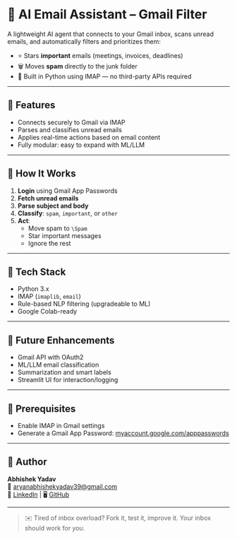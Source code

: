 # 🤖 AI Email Assistant – Gmail Filter

A lightweight AI agent that connects to your Gmail inbox, scans unread emails, and automatically filters and prioritizes them:
- ⭐ Stars **important** emails (meetings, invoices, deadlines)
- 🗑️ Moves **spam** directly to the junk folder
- 💬 Built in Python using IMAP — no third-party APIs required

---

## 🔧 Features
- Connects securely to Gmail via IMAP
- Parses and classifies unread emails
- Applies real-time actions based on email content
- Fully modular: easy to expand with ML/LLM

---

## 📌 How It Works
1. **Login** using Gmail App Passwords
2. **Fetch unread emails**
3. **Parse subject and body**
4. **Classify**: `spam`, `important`, or `other`
5. **Act**:
   - Move spam to `\Spam`
   - Star important messages
   - Ignore the rest

---

## 🧰 Tech Stack
- Python 3.x
- IMAP (`imaplib`, `email`)
- Rule-based NLP filtering (upgradeable to ML)
- Google Colab-ready

---

## 🚀 Future Enhancements
- Gmail API with OAuth2
- ML/LLM email classification
- Summarization and smart labels
- Streamlit UI for interaction/logging

---

## 🔐 Prerequisites
- Enable IMAP in Gmail settings
- Generate a Gmail App Password: [myaccount.google.com/apppasswords](https://myaccount.google.com/apppasswords)

---

## 🙌 Author
**Abhishek Yadav**  
📧 aryanabhishekyadav39@gmail.com  
💼 [LinkedIn](https://linkedin.com) | 🖥️ [GitHub](https://github.com)

---

> ✉️ Tired of inbox overload? Fork it, test it, improve it. Your inbox should work for *you*.
